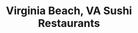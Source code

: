 ---
layout: city
title: Virginia Beach, VA Sushi Restaurants
permalink: /virginia/virginia-beach/
stateAbbr: VA
stateName: Virginia
cityName: Virginia Beach
---